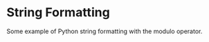 String Formatting
=================

Some example of Python string formatting with the modulo operator.